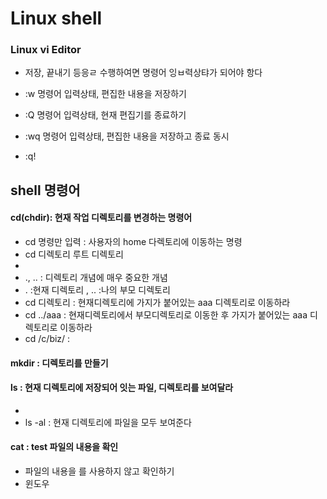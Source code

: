 # Linux shell

### Linux vi Editor
* 저장, 끝내기 등응ㄹ 수행하여면 명령어 잉ㅂ력상탸가 되어야 항다

* :w 명령어 입력상태, 편집한 내용을 저장하기
* :Q 명령어 입력상태, 현재 편집기를 종료하기
* :wq 명령어 입력상태, 편집한 내용을 저장하고 종료 동시
* :q!

## shell 명령어
#### cd(chdir): 현재 작업 디렉토리를 변경하는 명령어
* cd 명령만 입력 : 사용자의 home 다렉토리에 이동하는 명령
* cd 디렉토리 루트 디렉토리
* 
* ., .. : 디렉토리 개념에 매우 중요한 개념
* . :현재 디렉토리 , .. :나의 부모 디렉토리
* cd 디렉토리 : 현재디렉토리에 가지가 붙어있는 aaa 디렉토리로 이동하라
* cd ../aaa : 현재디렉토리에서 부모디렉토리로 이동한 후 가지가 붙어있는 aaa 디렉토리로 이동하라
* cd /c/biz/ :

#### mkdir : 디렉토리를 만들기
#### ls : 현재 디렉토리에 저장되어 잇는 파일, 디렉토리를 보여달라
*
* ls -al : 현재 디렉토리에 파일을 모두 보여준다

#### cat : test 파일의 내용을 확인
* 파일의 내용을 를 사용하지 않고 확인하기
* 윈도우
